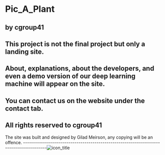 # Pic_A_Plant
by cgroup41
------------------------------------------------------------------------------------------
This project is not the final project but only a landing site.
------------------------------------------------------------------------------------------
About, explanations, about the developers, 
and even a demo version of our 
deep learning machine will appear on the site.
------------------------------------------------------------------------------------------
You can contact us on the website under the contact tab.
------------------------------------------------------------------------------------------
All rights reserved to cgroup41
------------------------------------------------------------------------------------------
The site was built and designed by Gilad Meirson, any copying will be an offence.
------------------------------------------------------------------------------------------![icon_title](https://user-images.githubusercontent.com/130896686/235297174-6b5f2cc1-b137-4dad-9d77-3ea8ace0cc63.png)
